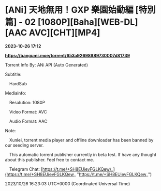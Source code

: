# [ANi] 天地無用！GXP 樂園始動編 [特別篇] - 02 [1080P][Baha][WEB-DL][AAC AVC][CHT][MP4]

**2023-10-26 17:12**

**https://bangumi.moe/torrent/653a92698889730007d81739**

Torrent Info By: ANi API (Auto Generated)

Subtitle:

 HardSub

Mediainfo:

 Resolution: 1080P

 Video Format: AVC

 Audio Format: AAC

  

Note:

 Xunlei, torrent media player and offline downloader has been banned by our seeding server.

 This automatic torrent publisher currently in beta test. If have any thought about this publisher. Feel free to contact me.

 Telegram Chat: [https://t.me/+SH8EUievFGLKQew\_](https://t.me/+SH8EUievFGLKQew_ "https://t.me/+SH8EUievFGLKQew_")

2023/10/26 16:23:03 UTC+0000 (Coordinated Universal Time)